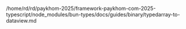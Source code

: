 /home/rd/rd/paykhom-2025/framework-paykhom-com-2025-typescript/node_modules/bun-types/docs/guides/binary/typedarray-to-dataview.md
